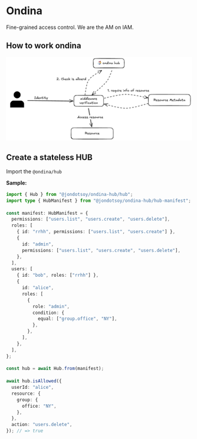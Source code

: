 # Ondina

Fine-grained access control. We are the AM on IAM.

## How to work ondina

![diagrama access to resource with ondina](./docs/assets/excalidraw/access-to-resource-with-ondina.png)

## Create a stateless HUB

Import the `@ondina/hub`

**Sample:**

```ts
import { Hub } from "@jondotsoy/ondina-hub/hub";
import type { HubManifest } from "@jondotsoy/ondina-hub/hub-manifest";

const manifest: HubManifest = {
  permissions: ["users.list", "users.create", "users.delete"],
  roles: [
    { id: "rrhh", permissions: ["users.list", "users.create"] },
    {
      id: "admin",
      permissions: ["users.list", "users.create", "users.delete"],
    },
  ],
  users: [
    { id: "bob", roles: ["rrhh"] },
    {
      id: "alice",
      roles: [
        {
          role: "admin",
          condition: {
            equal: ["group.office", "NY"],
          },
        },
      ],
    },
  ],
};

const hub = await Hub.from(manifest);

await hub.isAllowed({
  userId: "alice",
  resource: {
    group: {
      office: "NY",
    },
  },
  action: "users.delete",
}); // => true
```
